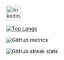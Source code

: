   [<img src='https://myclouddoor.com/wp-content/uploads/2019/11/Linkedin-logo.png' alt='linkedin' height='40'>](https://www.linkedin.com/in/alinesales0802/)  

[![Top Langs](https://github-readme-stats.vercel.app/api/top-langs/?username=ALINESALES532)](https://github.com/anuraghazra/github-readme-stats)

![GitHub metrics](https://metrics.lecoq.io/ALINESALES532)  

![GitHub streak stats](https://streak-stats.demolab.com/?user=ALINESALES532)  

